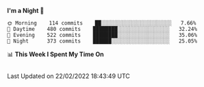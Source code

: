 <!--START_SECTION:waka-->
**I'm a Night 🦉** 

```text
🌞 Morning    114 commits    ██░░░░░░░░░░░░░░░░░░░░░░░   7.66% 
🌆 Daytime    480 commits    ████████░░░░░░░░░░░░░░░░░   32.24% 
🌃 Evening    522 commits    ████████░░░░░░░░░░░░░░░░░   35.06% 
🌙 Night      373 commits    ██████░░░░░░░░░░░░░░░░░░░   25.05%

```


📊 **This Week I Spent My Time On** 

```text
```


 Last Updated on 22/02/2022 18:43:49 UTC
<!--END_SECTION:waka-->
